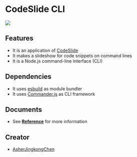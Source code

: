 # CodeSlide CLI
[![](https://img.shields.io/npm/v/codeslide-cli?color=%230647D4&label=npm&style=flat-square)](https://www.npmjs.com/package/codeslide-cli?activeTab=readme)

## Features
- It is an application of [CodeSlide](https://github.com/AsherJingkongChen/codeslide)
- It makes a slideshow for code snippets on command lines
- It is a Node.js command-line interface (CLI)

## Dependencies
- It uses [esbuild](https://github.com/evanw/esbuild) as module bundler
- It uses [Commander.js](https://github.com/tj/commander.js) as CLI framework

## Documents
- See [**Reference**](https://github.com/AsherJingkongChen/codeslide/blob/main/packages/cli/docs/REFERENCE.md) for more information

## Creator
- [AsherJingkongChen](https://github.com/AsherJingkongChen)
